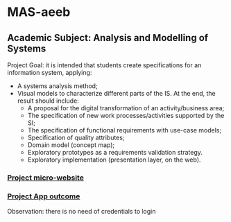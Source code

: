 # MAS-aeeb

## Academic Subject: Analysis and Modelling of Systems

Project Goal: it is intended that students create specifications for an information system, applying:
- A systems analysis method;
- Visual models to characterize different parts of the IS. At the end, the result should include:
  - A proposal for the digital transformation of an activity/business area;
  - The specification of new work processes/activities supported by the SI;
  - The specification of functional requirements with use-case models;
  - Specification of quality attributes;
  - Domain model (concept map);
  - Exploratory prototypes as a requirements validation strategy.
  - Exploratory implementation (presentation layer, on the web).

### [Project micro-website](http://sweet.ua.pt/isadora.fl/AEEP/)

### [Project App outcome](http://sweet.ua.pt/isadora.fl/1_ano/2_semestre/MAS/app/AEEB/login.html)
Observation: there is no need of credentials to login
